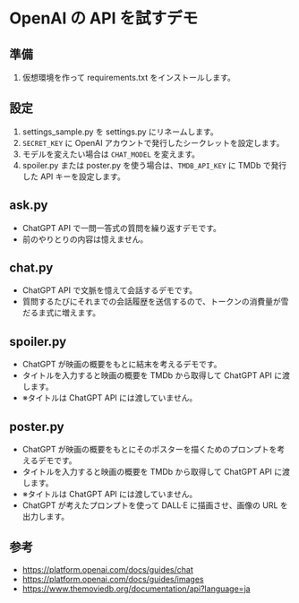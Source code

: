 # OpenAI の API を試すデモ

## 準備

1. 仮想環境を作って requirements.txt をインストールします。

## 設定

1. settings_sample.py を settings.py にリネームします。
1. `SECRET_KEY` に OpenAI アカウントで発行したシークレットを設定します。
1. モデルを変えたい場合は `CHAT_MODEL` を変えます。
1. spoiler.py または poster.py を使う場合は、`TMDB_API_KEY` に TMDb で発行した API キーを設定します。

## ask.py

- ChatGPT API で一問一答式の質問を繰り返すデモです。
- 前のやりとりの内容は憶えません。

## chat.py

- ChatGPT API で文脈を憶えて会話するデモです。
- 質問するたびにそれまでの会話履歴を送信するので、トークンの消費量が雪だるま式に増えます。

## spoiler.py

- ChatGPT が映画の概要をもとに結末を考えるデモです。
- タイトルを入力すると映画の概要を TMDb から取得して ChatGPT API に渡します。
- ※タイトルは ChatGPT API には渡していません。

## poster.py

- ChatGPT が映画の概要をもとにそのポスターを描くためのプロンプトを考えるデモです。
- タイトルを入力すると映画の概要を TMDb から取得して ChatGPT API に渡します。
- ※タイトルは ChatGPT API には渡していません。
- ChatGPT が考えたプロンプトを使って DALL·E に描画させ、画像の URL を出力します。

## 参考

- https://platform.openai.com/docs/guides/chat
- https://platform.openai.com/docs/guides/images
- https://www.themoviedb.org/documentation/api?language=ja
